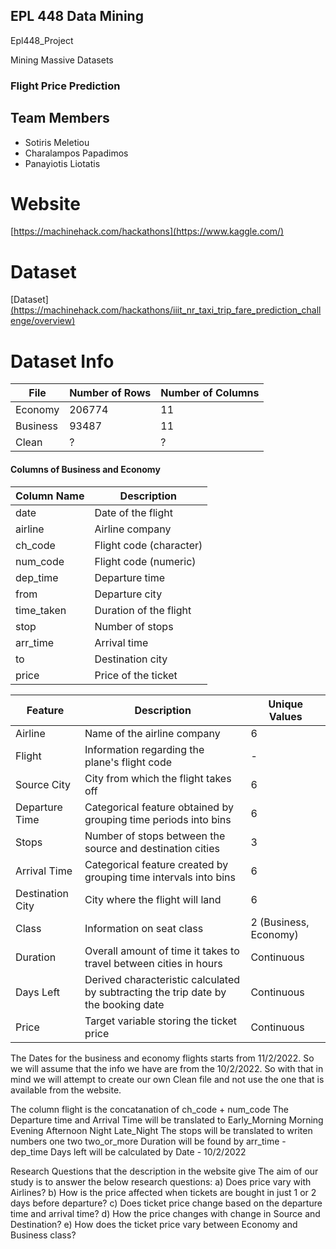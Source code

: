## EPL 448 Data Mining 
 Epl448_Project

Mining Massive Datasets

### Flight Price Prediction

## Team Members
- Sotiris Meletiou
- Charalampos Papadimos
- Panayiotis Liotatis

# Website
[https://machinehack.com/hackathons](https://www.kaggle.com/)
# Dataset
[Dataset] [(https://machinehack.com/hackathons/iiit_nr_taxi_trip_fare_prediction_challenge/overview)](https://www.kaggle.com/datasets/shubhambathwal/flight-price-prediction/data)


# Dataset Info
|File    | Number of Rows|Number of Columns|
|--------|---------------|-----------------|
|Economy | 206774        | 11              |
|Business| 93487         | 11              |
|Clean   |    ?          | ?               |

#### Columns of Business and Economy
| Column Name | Description                                     |
|-------------|-------------------------------------------------|
| date        | Date of the flight                              |
| airline     | Airline company                                 |
| ch_code     | Flight code (character)                         |
| num_code    | Flight code (numeric)                           |
| dep_time    | Departure time                                  |
| from        | Departure city                                  |
| time_taken  | Duration of the flight                          |
| stop        | Number of stops                                 |
| arr_time    | Arrival time                                    |
| to          | Destination city                                |
| price       | Price of the ticket                             |

| Feature          | Description                                                                                            | Unique Values                              |
|------------------|--------------------------------------------------------------------------------------------------------|--------------------------------------------|
| Airline          | Name of the airline company                                                                            | 6                                          |
| Flight           | Information regarding the plane's flight code                                                          | -                                          |
| Source City      | City from which the flight takes off                                                                   | 6                                          |
| Departure Time   | Categorical feature obtained by grouping time periods into bins                                        | 6                                          |
| Stops            | Number of stops between the source and destination cities                                              | 3                                          |
| Arrival Time     | Categorical feature created by grouping time intervals into bins                                       | 6                                          |
| Destination City | City where the flight will land                                                                        | 6                                          |
| Class            | Information on seat class                                                                              | 2 (Business, Economy)                      |
| Duration         | Overall amount of time it takes to travel between cities in hours                                      | Continuous                                 |
| Days Left        | Derived characteristic calculated by subtracting the trip date by the booking date                     | Continuous                                 |
| Price            | Target variable storing the ticket price                                                               | Continuous                                 |

The Dates for the business and economy flights starts from 11/2/2022. So we will assume that the info we have are from the 10/2/2022.
So with that in mind we will attempt to create our own Clean file and not use the one that is available from the website.

The column flight is the concatanation of  ch_code + num_code
The Departure time and Arrival Time will be translated to Early_Morning Morning Evening Afternoon Night Late_Night
The stops will be translated to writen numbers one two two_or_more
Duration will be found by arr_time - dep_time
Days left will be calculated by Date - 10/2/2022


Research Questions that the description in the website give
The aim of our study is to answer the below research questions:
a) Does price vary with Airlines?
b) How is the price affected when tickets are bought in just 1 or 2 days before departure?
c) Does ticket price change based on the departure time and arrival time?
d) How the price changes with change in Source and Destination?
e) How does the ticket price vary between Economy and Business class?
